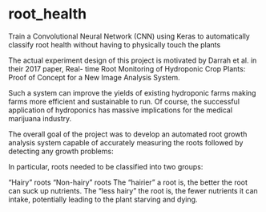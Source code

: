 # root_health
Train a Convolutional Neural Network (CNN) using Keras to automatically classify root health without having to physically touch the plants


The actual experiment design of this project is motivated by Darrah et al. in their 2017 paper, Real- time Root Monitoring of Hydroponic Crop Plants: Proof of Concept for a New Image Analysis System.

Such a system can improve the yields of existing hydroponic farms making farms more efficient and sustainable to run. Of course, the successful application of hydroponics has massive implications for the medical marijuana industry.

The overall goal of the project was to develop an automated root growth analysis system capable of accurately measuring the roots followed by detecting any growth problems:

In particular, roots needed to be classified into two groups:

“Hairy” roots
“Non-hairy” roots
The “hairier” a root is, the better the root can suck up nutrients. The “less hairy” the root is, the fewer nutrients it can intake, potentially leading to the plant starving and dying.